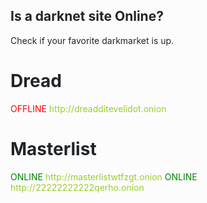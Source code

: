 <style>html{font-family: -apple-system,BlinkMacSystemFont,"Segoe UI",Roboto,"Helvetica Neue",Arial,sans-serif,"Apple Color Emoji","Segoe UI Emoji","Segoe UI Symbol";color: #212529; background-color:#FCFCFC; padding-bottom: 75px;}code{font-size:1.3em}.content { margin-left: auto; margin-right: auto; padding-left: .2em; padding-right: .2em; max-width: 768px; }a { text-decoration: none; color: yellowgreen;}h3 {padding-bottom: 25px; } h3 span { margin-top: 5px; font-size: 12px; font-weight: normal; float: right; text-align: right;} h4 {color: #444;}pre{overflow:hidden;} ul {list-style: none; padding: 0; margin: 0;} .last_seen {font-size: 12px;color: #999; }.offline li {display: inline; color: #bbb; font-size: 8pt;} .online a {font-size: 10pt;}.online li {padding-left: 1em; text-indent: -.7em;}.online li::before {content: "•";color: yellowgreen; padding-right: .2em;}li.status2::before { color: #eee;} .offline h5 { color: #bbb; margin-bottom: 0px; font-weight: normal;}.offline ul { margin-top: -19px; margin-left: 64px; max-width: 540px; max-height: 100px; overflow: auto;}.offline li {padding-right: 10px;}h4 a {color: #444;}</style></head><body>
## Is a darknet site Online?
Check if your favorite darkmarket is up.


# Dread 
<font color="red"> OFFLINE http://dreadditevelidot.onion</font>

# Masterlist

<font color="green"> ONLINE </font> http://masterlistwtfzgt.onion
<font color="green"> ONLINE </font> http://22222222222qerho.onion
